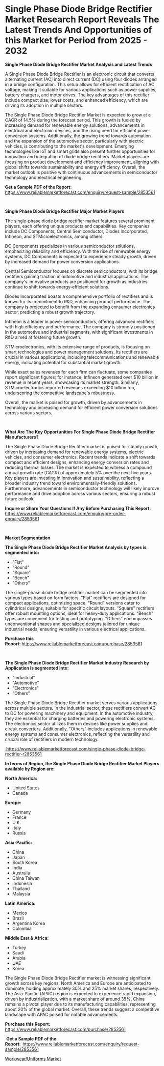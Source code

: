 <p><h1>Single Phase Diode Bridge Rectifier Market Research Report Reveals The Latest Trends And Opportunities of this Market for Period from 2025 - 2032</h1></p><p><strong>Single Phase Diode Bridge Rectifier Market Analysis and Latest Trends</strong></p>
<p><p>A Single Phase Diode Bridge Rectifier is an electronic circuit that converts alternating current (AC) into direct current (DC) using four diodes arranged in a bridge configuration. This setup allows for efficient rectification of AC voltage, making it suitable for various applications such as power supplies, battery chargers, and motor drives. The key advantages of this rectifier include compact size, lower costs, and enhanced efficiency, which are driving its adoption in multiple sectors.</p><p>The Single Phase Diode Bridge Rectifier Market is expected to grow at a CAGR of 14.5% during the forecast period. This growth is fueled by increasing demand for renewable energy solutions, advancements in electrical and electronic devices, and the rising need for efficient power conversion systems. Additionally, the growing trend towards automation and the expansion of the automotive sector, particularly with electric vehicles, is contributing to the market's development. Emerging technologies like IoT and smart grids also present further opportunities for innovation and integration of diode bridge rectifiers. Market players are focusing on product development and efficiency improvement, aligning with global shifts towards sustainability and energy efficiency. Overall, the market outlook is positive with continuous advancements in semiconductor technology and electrical engineering.</p></p>
<p><strong>Get a Sample PDF of the Report:&nbsp;</strong> <a href="https://www.reliablemarketforecast.com/enquiry/request-sample/2853561?utm_campaign=3357&utm_medium=2&utm_source=Github&utm_content=ia&utm_term=12032025&utm_id=single-phase-diode-bridge-rectifier">https://www.reliablemarketforecast.com/enquiry/request-sample/2853561</a></p>
<p>&nbsp;</p>
<p><strong>Single Phase Diode Bridge Rectifier Major Market Players</strong></p>
<p><p>The single-phase diode bridge rectifier market features several prominent players, each offering unique products and capabilities. Key companies include DC Components, Central Semiconductor, Diodes Incorporated, Infineon, and STMicroelectronics, among others. </p><p>DC Components specializes in various semiconductor solutions, emphasizing reliability and efficiency. With the rise of renewable energy systems, DC Components is expected to experience steady growth, driven by increased demand for power conversion applications.</p><p>Central Semiconductor focuses on discrete semiconductors, with its bridge rectifiers gaining traction in automotive and industrial applications. The company's innovative products are positioned for growth as industries continue to shift towards energy-efficient solutions.</p><p>Diodes Incorporated boasts a comprehensive portfolio of rectifiers and is known for its commitment to R&D, enhancing product performance. The company is projected to benefit from the expanding consumer electronics sector, predicting a robust growth trajectory.</p><p>Infineon is a leader in power semiconductors, offering advanced rectifiers with high efficiency and performance. The company is strongly positioned in the automotive and industrial segments, with significant investments in R&D aimed at fostering future growth.</p><p>STMicroelectronics, with its extensive range of products, is focusing on smart technologies and power management solutions. Its rectifiers are crucial in various applications, including telecommunications and renewable energy, indicating potential for substantial market growth.</p><p>While exact sales revenues for each firm can fluctuate, some companies report significant figures; for instance, Infineon generated over $10 billion in revenue in recent years, showcasing its market strength. Similarly, STMicroelectronics reported revenues exceeding $10 billion too, underscoring the competitive landscape's robustness.</p><p>Overall, the market is poised for growth, driven by advancements in technology and increasing demand for efficient power conversion solutions across various sectors.</p></p>
<p>&nbsp;</p>
<p><strong>What Are The Key Opportunities For Single Phase Diode Bridge Rectifier Manufacturers?</strong></p>
<p><p>The Single Phase Diode Bridge Rectifier market is poised for steady growth, driven by increasing demand for renewable energy systems, electric vehicles, and consumer electronics. Recent trends indicate a shift towards compact and efficient designs, enhancing energy conversion rates and reducing thermal losses. The market is expected to witness a compound annual growth rate (CAGR) of approximately 5% over the next five years. Key players are investing in innovation and sustainability, reflecting a broader industry trend toward environmentally-friendly solutions. Furthermore, advancements in semiconductor technology will likely improve performance and drive adoption across various sectors, ensuring a robust future outlook.</p></p>
<p><strong>Inquire or Share Your Questions If Any Before Purchasing This Report:</strong> <a href="https://www.reliablemarketforecast.com/enquiry/pre-order-enquiry/2853561?utm_campaign=3357&utm_medium=2&utm_source=Github&utm_content=ia&utm_term=12032025&utm_id=single-phase-diode-bridge-rectifier">https://www.reliablemarketforecast.com/enquiry/pre-order-enquiry/2853561</a></p>
<p>&nbsp;</p>
<p><strong>Market Segmentation</strong></p>
<p><strong>The Single Phase Diode Bridge Rectifier Market Analysis by types is segmented into:</strong></p>
<p><ul><li>"Flat"</li><li>"Round"</li><li>"Square"</li><li>"Bench"</li><li>"Others"</li></ul></p>
<p><p>The single-phase diode bridge rectifier market can be segmented into various types based on form factors. "Flat" rectifiers are designed for compact applications, optimizing space. "Round" versions cater to cylindrical designs, suitable for specific circuit layouts. "Square" rectifiers offer robust mounting options, ideal for heavy-duty applications. "Bench" types are convenient for testing and prototyping. "Others" encompasses unconventional shapes and specialized designs tailored for unique industrial needs, ensuring versatility in various electrical applications.</p></p>
<p><strong>Purchase this Report:&nbsp;</strong><a href="https://www.reliablemarketforecast.com/purchase/2853561?utm_campaign=3357&utm_medium=2&utm_source=Github&utm_content=ia&utm_term=12032025&utm_id=single-phase-diode-bridge-rectifier">https://www.reliablemarketforecast.com/purchase/2853561</a></p>
<p>&nbsp;</p>
<p><strong>The Single Phase Diode Bridge Rectifier Market Industry Research by Application is segmented into:</strong></p>
<p><ul><li>"Industrial"</li><li>"Automotive"</li><li>"Electronics"</li><li>"Others"</li></ul></p>
<p><p>The Single Phase Diode Bridge Rectifier market serves various applications across multiple sectors. In the industrial sector, these rectifiers convert AC to DC for powering machinery and equipment. In the automotive industry, they are essential for charging batteries and powering electronic systems. The electronics sector utilizes them in devices like power supplies and circuit converters. Additionally, "Others" includes applications in renewable energy systems and consumer electronics, reflecting the versatility and crucial role of rectifiers in modern technology.</p></p>
<p><a href="https://www.reliablemarketforecast.com/single-phase-diode-bridge-rectifier-r2853561?utm_campaign=3357&utm_medium=2&utm_source=Github&utm_content=ia&utm_term=12032025&utm_id=single-phase-diode-bridge-rectifier">&nbsp;https://www.reliablemarketforecast.com/single-phase-diode-bridge-rectifier-r2853561</a></p>
<p><strong>In terms of Region, the Single Phase Diode Bridge Rectifier Market Players available by Region are:</strong></p>
<p>
    <p> <strong> North America: </strong>
        <ul>
            <li>United States</li>
            <li>Canada</li>
        </ul>
        </p> 
    <p> <strong> Europe: </strong>
        <ul>
            <li>Germany</li>
            <li>France</li>
            <li>U.K.</li>
            <li>Italy</li>
            <li>Russia</li>
        </ul>
        </p> 
    <p> <strong> Asia-Pacific: </strong>
        <ul>
            <li>China</li>
            <li>Japan</li>
            <li>South Korea</li>
            <li>India</li>
            <li>Australia</li>
            <li>China Taiwan</li>
            <li>Indonesia</li>
            <li>Thailand</li>
            <li>Malaysia</li>
        </ul>
        </p> 
    <p> <strong> Latin America: </strong>
        <ul>
            <li>Mexico</li>
            <li>Brazil</li>
            <li>Argentina Korea</li>
            <li>Colombia</li>
        </ul>
        </p> 
    <p> <strong> Middle East & Africa: </strong>
        <ul>
            <li>Turkey</li>
            <li>Saudi</li>
            <li>Arabia</li>
            <li>UAE</li>
            <li>Korea</li>
        </ul>
    </p>
    </p>
<p><p>The Single Phase Diode Bridge Rectifier market is witnessing significant growth across key regions. North America and Europe are anticipated to dominate, holding approximately 30% and 25% market shares, respectively. The Asia-Pacific (APAC) region is expected to experience rapid expansion, driven by industrialization, with a market share of around 35%. China remains a pivotal player due to its manufacturing capabilities, representing about 20% of the global market. Overall, these trends suggest a competitive landscape with APAC poised for notable advancements.</p></p>
<p><strong>Purchase this Report: </strong><a href="https://www.reliablemarketforecast.com/purchase/2853561?utm_campaign=3357&utm_medium=2&utm_source=Github&utm_content=ia&utm_term=12032025&utm_id=single-phase-diode-bridge-rectifier">https://www.reliablemarketforecast.com/purchase/2853561</a></p>
<p>&nbsp;<strong>Get a Sample PDF of the Report:&nbsp;&nbsp;</strong><a href="https://www.reliablemarketforecast.com/enquiry/request-sample/2853561?utm_campaign=3357&utm_medium=2&utm_source=Github&utm_content=ia&utm_term=12032025&utm_id=single-phase-diode-bridge-rectifier">https://www.reliablemarketforecast.com/enquiry/request-sample/2853561</a></p>
<p><strong></strong></p>
<p><p><a href="https://github.com/rodinayygacklezi/Market-Research-Report-List-1/blob/main/workwearuniforms-market.md?utm_campaign=3357&utm_medium=2&utm_source=Github&utm_content=ia&utm_term=12032025&utm_id=single-phase-diode-bridge-rectifier">Workwear/Uniforms Market</a></p></p>